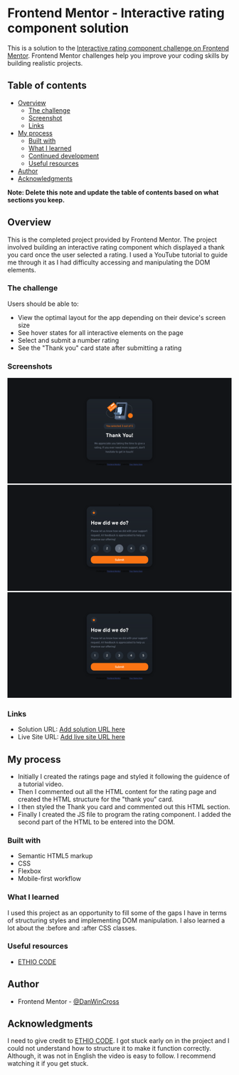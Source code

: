 # Frontend Mentor - Interactive rating component solution

This is a solution to the [Interactive rating component challenge on Frontend Mentor](https://www.frontendmentor.io/challenges/interactive-rating-component-koxpeBUmI). Frontend Mentor challenges help you improve your coding skills by building realistic projects. 

## Table of contents

- [Overview](#overview)
  - [The challenge](#the-challenge)
  - [Screenshot](#screenshot)
  - [Links](#links)
- [My process](#my-process)
  - [Built with](#built-with)
  - [What I learned](#what-i-learned)
  - [Continued development](#continued-development)
  - [Useful resources](#useful-resources)
- [Author](#author)
- [Acknowledgments](#acknowledgments)

**Note: Delete this note and update the table of contents based on what sections you keep.**

## Overview

This is the completed project provided by Frontend Mentor. The project involved building an interactive rating component which displayed a thank you card once the user selected a rating. I used a YouTube tutorial to guide me through it as I had difficulty accessing and manipulating the DOM elements. 

### The challenge

Users should be able to:

- View the optimal layout for the app depending on their device's screen size
- See hover states for all interactive elements on the page
- Select and submit a number rating
- See the "Thank you" card state after submitting a rating

### Screenshots

![](./images/Screenshot%202022-06-22%20at%2014-02-13%20Frontend%20Mentor%20Interactive%20rating%20component.png)
![](./images/Screenshot%202022-06-22%20at%2014-02-05%20Frontend%20Mentor%20Interactive%20rating%20component.png)
![](./images/Screenshot%202022-06-22%20at%2014-01-51%20Frontend%20Mentor%20Interactive%20rating%20component.png)


### Links

- Solution URL: [Add solution URL here](https://github.com/DanWinCross/interactive-rating-component)
- Live Site URL: [Add live site URL here](https://danwincross.github.io/interactive-rating-component/)

## My process

- Initially I created the ratings page and styled it following the guidence of a tutorial video. 
- Then I commented out all the HTML content for the rating page and created the HTML structure for the "thank you" card. 
- I then styled the Thank you card and commented out this HTML section. 
- Finally I created the JS file to program the rating component. I added the second part of the HTML to be entered into the DOM. 


### Built with

- Semantic HTML5 markup
- CSS 
- Flexbox
- Mobile-first workflow

### What I learned

I used this project as an opportunity to fill some of the gaps I have in terms of structuring styles and implementing DOM manipulation. I also learned a lot about the :before and :after CSS classes. 



### Useful resources

- [ETHIO CODE](https://www.youtube.com/watch?v=Vh70JL7ukKc)  

## Author


- Frontend Mentor - [@DanWinCross](https://www.frontendmentor.io/profile/DanWinCross)


## Acknowledgments

I need to give credit to [ETHIO CODE](https://www.youtube.com/watch?v=Vh70JL7ukKc). I got stuck early on in the project and I could not understand how to structure it to make it function correctly. Although, it was not in English the video is easy to follow. I recommend watching it if you get stuck. 


